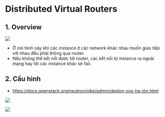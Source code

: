 # Distributed Virtual Routers
## 1. Overview

![](https://i.ibb.co/VTyGVn6/Screenshot-from-2021-05-31-16-00-42.png)

- Ở mô hình này khi các instance ở các network khác nhau muốn giao tiếp với nhau đều phải thông qua router.
- Nếu không thể kết nối được tới router, các kết nối từ instance ra ngoài mạng hay tới các instance khác sẽ fail.





## 2. Cấu hình
- https://docs.openstack.org/neutron/pike/admin/deploy-ovs-ha-dvr.html

![](https://i.ibb.co/SNnPm4W/Screenshot-from-2021-05-31-16-30-20.png)

![](https://i.ibb.co/yPhhvhN/Screenshot-from-2021-05-31-17-05-03.png)